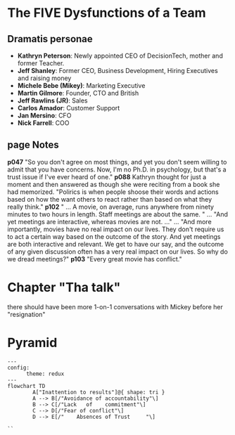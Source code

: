 # The FIVE Dysfunctions of a Team
## Dramatis personae
* __Kathryn Peterson__: Newly appointed CEO of DecisionTech, mother and former Teacher.
* __Jeff Shanley__: Former CEO, Business Development, Hiring Executives and raising money
* __Michele Bebe (Mikey)__: Marketing Executive
* __Martin Gilmore__: Founder, CTO and British
* __Jeff Rawlins (JR)__: Sales
* __Carlos Amador__: Customer Support
* __Jan Mersino__: CFO
* __Nick Farrell__: COO

## page Notes
__p047__ "So you don't agree on most things, and yet you don't seem willing to admit that you have concerns. Now, I'm no Ph.D. in psychology, but that's a trust issue if I've ever heard of one."
__p088__ Kathryn thought for just a moment and then answered as though she were reciting from a book she had memorized. "Polirics is when people shoose their words and actions based on how the want others to react rather than based on what they really think."
__p102__ " ... A movie, on average, runs anywhere from ninety minutes to two hours in length. Staff meetings are about the same. " ... "And yet meetings are interactive, whereas movies are not. ..." ... "And more importantly, movies have no real impact on our lives. They don't require us to act a certain way based on the outcome of the story. And yet meetings are both interactive and relevant. We get to have our say, and the outcome of any given discussion often has a very real impact on our lives. So why do we dread meetings?"
__p103__ "Every great movie has conflict."

# Chapter "Tha talk"
there should have been more 1-on-1 conversations with Mickey before her "resignation"

# Pyramid
```
---
config:
      theme: redux
---
flowchart TD
        A["Inattention to results"]@{ shape: tri }
        A --> B[/"Avoidance of accountability"\]
        B --> C[/"Lack   of    commitment"\]
        C --> D[/"Fear of conflict"\]
        D --> E[/"    Absences of Trust     "\]

``
